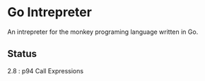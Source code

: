 # Go Intrepreter

An intrepreter for the monkey programing language written in Go.

## Status

2.8 : p94 Call Expressions
